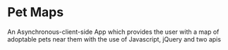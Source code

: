 # Pet Maps
An Asynchronous-client-side App which provides the user with a map of adoptable pets near them with the use of Javascript, jQuery and two apis
